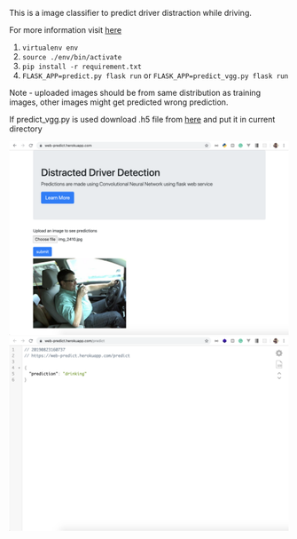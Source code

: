 This is a image classifier to predict driver distraction while driving.

For more information visit <a href="https://www.kaggle.com/c/state-farm-distracted-driver-detection" target="_blank">here</a>

1. `virtualenv env`
2. `source ./env/bin/activate`
3. `pip install -r requirement.txt`
4. `FLASK_APP=predict.py flask run` or `FLASK_APP=predict_vgg.py flask run`

Note - uploaded images should be from same distribution as training images, other images might get predicted wrong prediction.

If predict_vgg.py is used download .h5 file from <a href="https://drive.google.com/open?id=1XmSaxai2ePaLq6shpSiU3vjlwBYi8fmq" target="_blank">here</a> and put it in current directory

<img src="./imgs/img1.png">
<img src="./imgs/img2.png">
